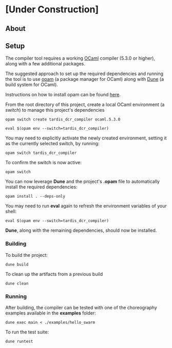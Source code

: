 # [Under Construction]

## About

## Setup

The compiler tool requires a working [OCaml](https://ocaml.org/) compiler (5.3.0 or higher), along with a few additional packages. 

The suggested approach to set up the required dependencies and running the tool is to use [opam](https://opam.ocaml.org/) (a package manager for OCaml) along with [Dune](https://dune.readthedocs.io/en/latest/) (a build system for OCaml).

Instructions on how to install opam can be found [here](https://opam.ocaml.org/doc/Install.html).

From the root directory of this project, create a local OCaml environment (a *switch*) to manage 
this project's dependencies
```
opam switch create tardis_dcr_compiler ocaml.5.3.0
```

```
eval $(opam env --switch=tardis_dcr_compiler)
```

You may need to explicitly activate the newly created environment, setting it as the 
currently selected switch, by running:
```
opam switch tardis_dcr_compiler
```



To confirm the switch is now active:
```
opam switch
```

You can now leverage **Dune** and the project's **.opam** file to automatically install the 
required dependencies:
```
opam install . --deps-only
```

You may need to run **eval** again to refresh the environment variables of your shell:
```
eval $(opam env --switch=tardis_dcr_compiler)
```

**Dune**, along with the remaining dependencies, should now be installed.

### Building
 
To build the project:
```
dune build
```

To clean up the artifacts from a previous build
```
dune clean
```

### Running

After building, the compiler can be tested with one of the choreography examples available in 
the **examples** folder:
```
dune exec main < ./examples/hello_swarm
```

To run the test suite:
```bash
dune runtest
```